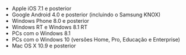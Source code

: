 
  - Apple iOS 7.1 e posterior
  - Google Android 4.0 e posterior (incluindo o Samsung KNOX)
  - Windows Phone 8.0 e posterior
  - Windows RT e Windows 8.1 RT
  - PCs com o Windows 8.1
  - PCs com o Windows 10 (versões Home, Pro, Educação e Enterprise)
  - Mac OS X 10.9 e posterior


<!--HONumber=Jun16_HO4-->


